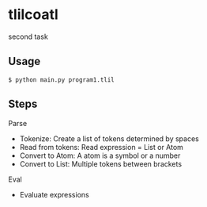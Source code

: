 # tlilcoatl
second task

## Usage

```
$ python main.py program1.tlil
```

## Steps
Parse
- Tokenize: Create a list of tokens determined by spaces
- Read from tokens: Read expression = List or Atom
- Convert to Atom: A atom is a symbol or a number
- Convert to List: Multiple tokens between brackets

Eval
- Evaluate expressions
